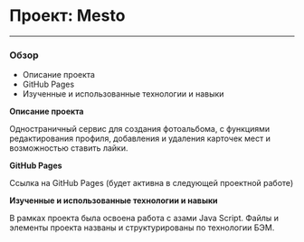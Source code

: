 # Проект: Mesto
---------------------------------------

### Обзор
* Описание проекта
* GitHub Pages
* Изученные и использованные технологии и навыки


**Описание проекта**

Одностраничный сервис для создания фотоальбома, с функциями редактирования профиля, добавления и удаления карточек мест и возможностью ставить лайки.

**GitHub Pages**

Ссылка на GitHub Pages (будет активна в следующей проектной работе)

**Изученные и использованные технологии и навыки**

В рамках проекта была освоена работа с азами Java Script.
Файлы и элементы проекта названы и структурированы по технологии БЭМ.



